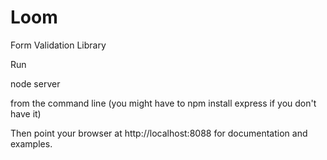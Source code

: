 # Loom
Form Validation Library

Run 

node server

from the command line (you might have to npm install express if you don't have it)

Then point your browser at http://localhost:8088 for documentation and examples.
